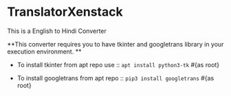 # TranslatorXenstack
This is a English to Hindi Converter


**This converter requires you to have tkinter and googletrans library in your execution environment. **

* To install tkinter from apt repo use  :: `apt install python3-tk`   #{as root}

* To install googletrans from apt repo  :: `pip3 install googletrans` #{as root}
